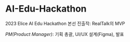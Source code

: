 # AI-Edu-Hackathon
2023 Elice AI Edu Hackathon 본선 진출작: RealTalk의 MVP

*PM(Product Manager)*: 기획 총괄, UI/UX 설계(Figma), 발표
